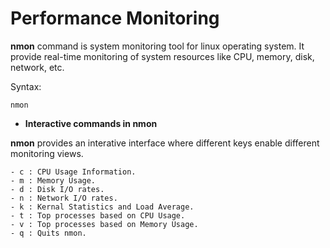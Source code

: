 # Performance Monitoring

**nmon** command is system monitoring tool for linux operating system. It provide real-time monitoring of system resources like CPU, memory, disk, network, etc.

Syntax:
```
nmon
```

- **Interactive commands in nmon**

**nmon** provides an interative interface where different keys enable different monitoring views.

```
- c : CPU Usage Information.
- m : Memory Usage.
- d : Disk I/O rates.
- n : Network I/O rates.
- k : Kernal Statistics and Load Average.
- t : Top processes based on CPU Usage.
- v : Top processes based on Memory Usage.
- q : Quits nmon.
```
